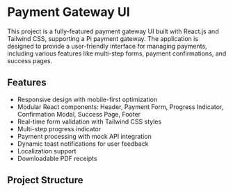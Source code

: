 # Payment Gateway UI

This project is a fully-featured payment gateway UI built with React.js and Tailwind CSS, supporting a Pi payment gateway. The application is designed to provide a user-friendly interface for managing payments, including various features like multi-step forms, payment confirmations, and success pages.

## Features

- Responsive design with mobile-first optimization
- Modular React components: Header, Payment Form, Progress Indicator, Confirmation Modal, Success Page, Footer
- Real-time form validation with Tailwind CSS styles
- Multi-step progress indicator
- Payment processing with mock API integration
- Dynamic toast notifications for user feedback
- Localization support
- Downloadable PDF receipts

## Project Structure

